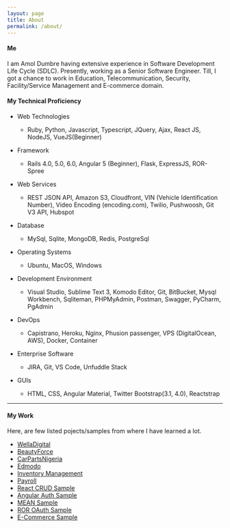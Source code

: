 ```yaml
---
layout: page
title: About
permalink: /about/
---
```

<!-- 
This is the base Jekyll theme. You can find out more info about customizing your Jekyll theme, as well as basic Jekyll usage documentation at [jekyllrb.com](https://jekyllrb.com/)-->
#### Me

I am Amol Dumbre having extensive experience in Software Development Life Cycle (SDLC). Presently, working as a Senior Software Engineer. Till, I got a chance to work in Education, Telecommunication, Security, Facility/Service Management and E-commerce domain.

#### My Technical Proficiency
- Web Technologies 
  - Ruby, Python, Javascript, Typescript, JQuery, Ajax, React JS, NodeJS, VueJS(Beginner)


- Framework 
	- Rails 4.0, 5.0, 6.0, Angular 5 (Beginner), Flask, ExpressJS, ROR-Spree


- Web Services
	- REST JSON API, Amazon S3, Cloudfront, VIN (Vehicle Identification Number), Video Encoding (encoding.com), Twilio, Pushwoosh, Git V3 API, Hubspot


- Database 
	- MySql, Sqlite, MongoDB, Redis, PostgreSql


- Operating Systems 
	- Ubuntu, MacOS, Windows


- Development Environment
	- Visual Studio, Sublime Text 3, Komodo Editor, Git, BitBucket, Mysql Workbench, Sqliteman, PHPMyAdmin, Postman, Swagger, PyCharm, PgAdmin


- DevOps 
	- Capistrano, Heroku, Nginx, Phusion passenger, VPS (DigitalOcean, AWS), Docker, Container


- Enterprise Software
	- JIRA, Git, VS Code, Unfuddle Stack

- GUIs 
	- HTML, CSS, Angular Material, Twitter Bootstrap(3.1, 4.0), Reactstrap

****


#### My Work
Here, are few listed pojects/samples from where I have learned a lot.
- [WellaDigital](https://welladigital.com)
- [BeautyForce](https://beautyforce.ca/)
- [CarPartsNigeria](https://carpartsnigeria.com)
- [Edmodo](https://edmodo.com)
- [Inventory Management](https://inventory-management-a.herokuapp.com/)
- [Payroll](https://payroll-a.herokuapp.com)
- [React CRUD Sample](https://react-crud-node.herokuapp.com/)
- [Angular Auth Sample](https://auth-angular5-node.herokuapp.com)
- [MEAN Sample](https://angular5-crud-http-node.herokuapp.com)
- [ROR OAuth Sample](http://kanakatestapp.herokuapp.com/)
- [E-Commerce Sample](http://mystore-a.herokuapp.com/)

